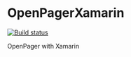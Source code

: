 # OpenPagerXamarin

[![Build status](https://build.appcenter.ms/v0.1/apps/7e8a9108-e629-4dec-bc05-20042d6cdc5c/branches/master/badge)](https://appcenter.ms)

OpenPager with Xamarin
